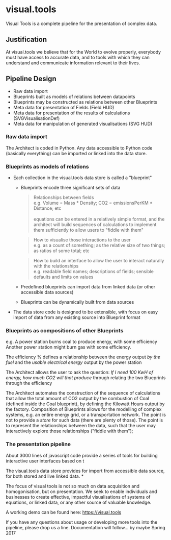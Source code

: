 # visual.tools

Visual Tools is a complete pipeline for the presentation of complex data.

## Justification

At visual.tools we believe that for the World to evolve properly, everybody must have access to accurate data, and to tools with which they can understand and communicate information relevant to their lives.

## Pipeline Design
* Raw data import
* Blueprints built as models of relations between datapoints
* Blueprints may be constructed as relations between other Blueprints
* Meta data for presentation of Fields (Field HUD)
* Meta data for presentation of the results of calculations (SVGVisualisationDef)
* Meta data for manipulation of generated visualisations (SVG HUD)

### Raw data import
The Architect is coded in Python. Any data accessible to Python code (basically everything) can be imported or linked into the data store.

### Blueprints as models of relations
* Each collection in the visual.tools data store is called a "blueprint"
  * Blueprints encode three significant sets of data
    > Relationships between fields<br>
    e.g. Volume = Mass * Density; CO2 = emissionsPerKM * Distance; etc<br><br>
    equations can be entered in a relatively simple format, and the architect will build sequences of calculations to implement them sufficiently to allow users to "fiddle with them"
    
    > How to visualise those interactions to the user<br>
    e.g. as a count of something; as the relative size of two things; as ratios of some total; etc
  
    > How to build an interface to allow the user to interact naturally with the relationships<br>
    e.g. readable field names; descriptions of fields; sensible defaults and limits on values
  * Predefined blueprints can import data from linked data (or other accessible data sources)
  * Blueprints can be dynamically built from data sources
* The data store code is designed to be extensible, with focus on easy import of data from any existing source into Blueprint format

### Blueprints as compositions of other Blueprints
e.g. A power station burns coal to produce energy, with some efficiency
Another power station might burn gas with some efficiency.

The efficiency % defines a relationship between the energy output *by the fuel*
  and the *usable electrical energy* output by the power station

The Architect allows the user to ask the question:
  *If I need 100 KwH of energy, how much CO2 will that produce*
through relating the two Blueprints through the efficiency

The Architect automates the construction of the sequence of calculations that allow
the total amount of CO2 output by the combustion of Coal (defined inside the Coal blueprint), by defining the Kilowatt Hours output by the factory.
Composition of Blueprints allows for the modelling of complex systems, e.g. an entire energy grid, or a transportation network.
The point is not to provide a *store* for such data (there are plenty of those). The point is to represent the relationships between the data, such that the user may interactively explore those relationships ("fiddle with them");


### The presentation pipeline
About 3000 lines of javascript code provide a series of tools for building interactive user interfaces based on t
 
The visual.tools data store provides for import from accessible data source, for both stored and live linked data. 
* 

The focus of visual tools is not so much on data acquisition and homogonisation, but on presentation. We seek to enable individuals and businesses to create effective, impactful visualisations of systems of equations, or linked data, or any other source of valuable knowledge.

A working demo can be found here: https://visual.tools

If you have any questions about usage or developing more tools into the pipeline, please drop us a line. Documentation will follow... by maybe Spring 2017
